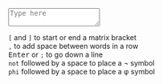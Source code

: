 <!-- Begin matrix generator code -->

<!-- Get MathJax and autosize functionality -->
<script type="text/javascript" src="https://cdnjs.cloudflare.com/ajax/libs/mathjax/2.7.1/MathJax.js?config=TeX-AMS-MML_HTMLorMML"></script>
<script src="https://rawgit.com/jackmoore/autosize/master/dist/autosize.min.js"></script>

<!-- Generator code -->
<script src="generator.js"></script>
<!-- bootstrap -->
<link rel="stylesheet" type="text/css" href="static/css/bootstrap.min.css">

<div class="container">

  <!-- User's input area -->
  <textarea id="input" placeholder="Type here" class="col-12" onkeyup="keyUpEvent(event, this.value)"></textarea>

  <!-- Helper legend for syntax -->
  <div class="card text-center">
    <div class="card-body">
      <p class="card-text">
        <code>[</code> and <code>]</code> to start or end a matrix bracket <br>
        <code>,</code> to add space between words in a row <br>
        <kbd>Enter</kbd> or <code>;</code> to go down a line <br>
        <code>not</code> followed by a space to place a &not symbol <br>
        <code>phi</code> followed by a space to place a &phi; symbol <br>
      </p>
      <!-- Button to show modal with an example? -->
      <!-- <button class="btn btn-secondary align-center" onclick="example()">Examples</button> -->
    </div>
  </div>

  <!-- The script to be interpreted as Tex -->
  <script type="math/tex; mode=display" id="equation"></script>

</div>

<!-- Load previous values into input and equation output -->
<script>
  let equation = sessionStorage.getItem("equation");
  document.getElementById("equation").innerText = equation
  let input = sessionStorage.getItem("input");
  document.getElementById("input").value = input;
</script>

<!-- End matrix generator code -->